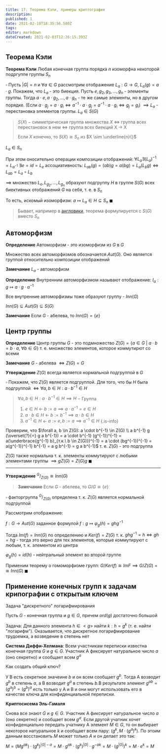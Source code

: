 ```yaml
---
title: 17. Теорема Кэли, примеры криптографии
description: 
published: 1
date: 2021-02-10T18:35:56.500Z
tags: 
editor: markdown
dateCreated: 2021-02-03T12:26:15.393Z
---
```


## Теорема Кэли

**Теорема Кэли** Любая конечная группа порядка $n$ изоморфна некоторой подргуппе группы $S_n$

$\square$ Пусть $|G| = n$ и $\forall a \in G$ рассмотрим отображение $L_a: G \to G$, $L_a(g) = a \cdot g$. 
Покажем, что $L_a$ - это биекция. 
Пусть $e, g_2, g_3, \dots, g_n$ - элементы группы. Тогда $a \cdot e, a \cdot g_2, \dots, a \cdot g_n$ - те же самые элементы, но в другом порядке. (Если $a \cdot g_j = a \cdot g_i \iff a^{-1} \cdot a \cdot g_j = a^{-1} \cdot a \cdot g_i \iff g_j = g_i$) $\implies L_a$ - перестановка элементов группы. $L_a \in S(G)$

> $S(X)\ -$ симметрическая группа множества $X$ $\iff$ группа всех перестановок в нем $\iff$ группа всех биекций X $\to$ X 
>
> Если $X$ конечно, то $S(X) \cong S_n$ из $X \sim \underline{n}{}$

$L_a \in S_n$

При этом оносительно операции композиции отображений:
$\forall L_a \exists (L_a)^{-1} = L_{a^{-1}}$
$\exists e = id = L_e$
ассоциативность:
$L_{ab}(g) = (a b) g = a (bg) = L_a(L_b g) \iff L_{ab} = L_a \circ L_b$

$\implies$ множество $L_e, L_{g_2}, \dots, L_{g_n}$ образуют подгруппу $H$ в группе $S(G)$ всех биективных отображений $G$ на себя, т. е. в $S_n$

То есть, искомый изоморфизм:
$a \mapsto L_a \in H \subseteq S_n \ \blacksquare$

> Бывает, например в [англовики](https://en.wikipedia.org/wiki/Cayley%27s_theorem), теорема формулируется с $S(G)$ вместо $S_n$

## Автоморфизм

**Определение** Автоморфизм - это изоморфизм из $G$ в $G$

Множество всех автоморфизмов обозначается $Aut(G)$. Оно является группой относительно композиции отображений

**Замечание** $L_a$ - автоморфизм

**Определение** Внутренним автоморфизмом называют отображение: $I_a: g \mapsto a \cdot g \cdot a^{-1} {}$

Все внутренние автоморфизмы тоже образуют группу - $Inn(G)$

$Inn(G) \subseteq Aut(G) \subseteq S(G)$

**Замечание** Если $G$ - абелева, то $Inn(G) = \{e\} {}$

## Центр группы

**Определение** Центр группы $G$ - это подмножество $Z(G) = \{a \in G \ |\  a \cdot b= b \cdot a,\  \forall b \in G\}$ т. е. множество элементов, которое коммутирют со всеми

**Замечание** $G$ - абелева $\iff Z(G) = G$ 

**Утверждение** $Z(G)$ всегда является нормальной подгруппой в $G$

$\square$ Покажем, что $Z(G)$ является подгруппой. Для того, что бы $H$ была подгруппой $\iff \forall a, b \in H: a \cdot b^{-1} \in H$ 

> $\forall a, b \in H: a \cdot b^{-1} \in H \implies H\ -$ Группа
> 
> 1. $e \in H$ $\longleftarrow$ $b := a \implies a \cdot a^{-1} = e \in H$
> 2. $a \cdot b \in H$ $\longleftarrow$ $b := b^{-1} \implies a \cdot b \in H$
> 3. $a^{-1} \in H$ $\longleftarrow$ $a := e, b := a \implies a^{-1} \in H$
{.is-info}

Проверим, что $\forall a, b \in Z(G): a \cdot b^{-1} \in Z(G) \\
a b^{-1} g (\overset{?}{=} g a b^{-1}) = a \cdot b^{-1} (g^{-1})^{-1} = a(\underbrace{g^{-1} b}_{т.к.\ b \in Z(G)})^{-1} = a \cdot (bg^{-1})^{-1} = a(g^{-1})^{-1} b^{-1} = a g b^{-1} = g a b^{-1}$ т. е. $Z(G)$ - это подгруппа

$Z(G)$ также нормальна т. к. элементы коммутируют с любыми элементами группы $\implies gZ(G) = Z(G)g \ \blacksquare$

---

**Утверждение** $^G/_{Z(G)} \cong Inn(G)$

> **Замечание** Если $G$ - абелева, то $G/G \cong \{e\} {}$

$\square$ факторгруппа $^G/_{Z(G)}$ определена т. к. $Z(G)$ является нормальной подгруппой

Рассмотрим отображение:

$f: G \to Aut(G)$ заданное формулой $f: g \mapsto \varphi_g(h) = ghg^{-1}{}$

Тогда $Im(f) = Inn(G)$ по определению и $Ker(f) = Z(G)$ т. к. $ghg^{-1} = h \iff gh = hg$ - тогда это верно для тех элементов, которые коммутируют с любым, т. к. элементом из центра

$\varphi_g(h) = id(h)$ - нейтральный элемент во второй группе

Применим теорему о гомоморфизме групп: $G/Ker(f) \cong ImF \implies G/Z(G) = \cong Inn(G) \ \blacksquare$


## Применение конечных групп к задачам крипографии c открытым ключем

Задача "дискретного" логарифмирования

Пусть $G$ - конечная группа и $g \in G$, причем $ord(g)$ достаточно большой

Задача: Для данного элемента $h \in <g>$ найти $k: h = g^k$ (т. е. найти "логарифм"). Оказывается, что дискретное логарифмирование трудоемка, а возведение в степень нет

**Система Диффи-Хелмана**: Всем участникам переписки известна конечная группа $G$ и $g \in G$. Участник А фиксирует натуральное число $a$ (оно секретно) и сообщает всем $g^a$

Как создать общий ключ?

У В есть секретное значеине $b$ и он всем сообщает $g^b$. Тогда А возводит $g^b$ в степень $a$, а B возводит $g^a$ в степень $b$.В результате элемент $g^{ab} = (g^{a})^{b} = (g^b)^a$ есть только у A и B и они могут использовать его в качестве ключа для конфиденциальной переписки.

**Криптосисема Эль-Гамаля**

Снова все знают $G$ и $g \in G$. Участник А фиксирует натуральное число $a$ (оно секретно) и сообщает всем $g^a$. Если другой учатник хочет конфиденциально передать учатнику A элемент $M \in G$, то он выбирает некоторое натуральное $k$ и сообщает всем пару: $(g^k, M \cdot (g^a)^k)$. По этоим данным восстановить $M$ может только $A$ и он делает это так:

$M = (Mg^{ak}) \cdot (g^k)^{|G| - a} = M \cdot g^{ak} \cdot (g^k)^{|G|} \cdot g^{-ak} = M \cdot (g^{|G|})^k = M \cdot e^k = M$
